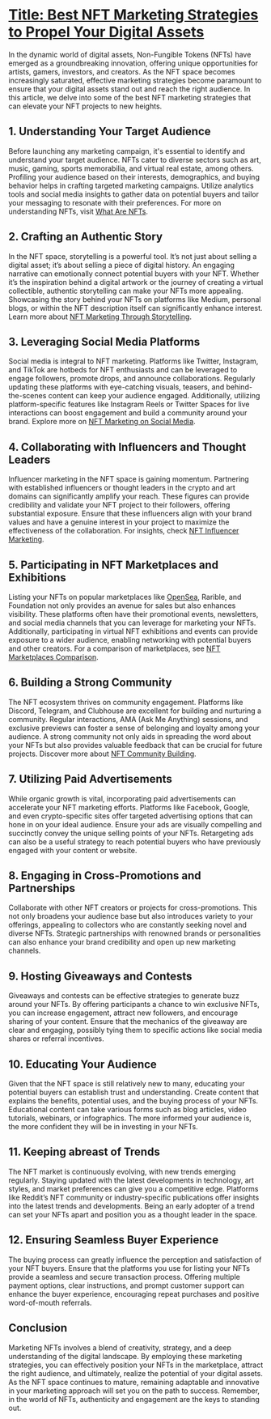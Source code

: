 # [**Title: Best NFT Marketing Strategies to Propel Your Digital Assets**](https://www.example.com)

In the dynamic world of digital assets, Non-Fungible Tokens (NFTs) have emerged as a groundbreaking innovation, offering unique opportunities for artists, gamers, investors, and creators. As the NFT space becomes increasingly saturated, effective marketing strategies become paramount to ensure that your digital assets stand out and reach the right audience. In this article, we delve into some of the best NFT marketing strategies that can elevate your NFT projects to new heights.

## 1. Understanding Your Target Audience

Before launching any marketing campaign, it's essential to identify and understand your target audience. NFTs cater to diverse sectors such as art, music, gaming, sports memorabilia, and virtual real estate, among others. Profiling your audience based on their interests, demographics, and buying behavior helps in crafting targeted marketing campaigns. Utilize analytics tools and social media insights to gather data on potential buyers and tailor your messaging to resonate with their preferences. For more on understanding NFTs, visit [What Are NFTs](https://www.license-token.com/wiki/what-are-nf-ts).

## 2. Crafting an Authentic Story

In the NFT space, storytelling is a powerful tool. It’s not just about selling a digital asset; it’s about selling a piece of digital history. An engaging narrative can emotionally connect potential buyers with your NFT. Whether it’s the inspiration behind a digital artwork or the journey of creating a virtual collectible, authentic storytelling can make your NFTs more appealing. Showcasing the story behind your NFTs on platforms like Medium, personal blogs, or within the NFT description itself can significantly enhance interest. Learn more about [NFT Marketing Through Storytelling](https://www.license-token.com/wiki/nft-marketing-through-storytelling).

## 3. Leveraging Social Media Platforms

Social media is integral to NFT marketing. Platforms like Twitter, Instagram, and TikTok are hotbeds for NFT enthusiasts and can be leveraged to engage followers, promote drops, and announce collaborations. Regularly updating these platforms with eye-catching visuals, teasers, and behind-the-scenes content can keep your audience engaged. Additionally, utilizing platform-specific features like Instagram Reels or Twitter Spaces for live interactions can boost engagement and build a community around your brand. Explore more on [NFT Marketing on Social Media](https://www.license-token.com/wiki/nft-marketing-on-social-media).

## 4. Collaborating with Influencers and Thought Leaders

Influencer marketing in the NFT space is gaining momentum. Partnering with established influencers or thought leaders in the crypto and art domains can significantly amplify your reach. These figures can provide credibility and validate your NFT project to their followers, offering substantial exposure. Ensure that these influencers align with your brand values and have a genuine interest in your project to maximize the effectiveness of the collaboration. For insights, check [NFT Influencer Marketing](https://www.license-token.com/wiki/nft-influencer-marketing).

## 5. Participating in NFT Marketplaces and Exhibitions

Listing your NFTs on popular marketplaces like [OpenSea](https://opensea.io/), Rarible, and Foundation not only provides an avenue for sales but also enhances visibility. These platforms often have their promotional events, newsletters, and social media channels that you can leverage for marketing your NFTs. Additionally, participating in virtual NFT exhibitions and events can provide exposure to a wider audience, enabling networking with potential buyers and other creators. For a comparison of marketplaces, see [NFT Marketplaces Comparison](https://www.license-token.com/wiki/nft-marketplaces-comparison).

## 6. Building a Strong Community

The NFT ecosystem thrives on community engagement. Platforms like Discord, Telegram, and Clubhouse are excellent for building and nurturing a community. Regular interactions, AMA (Ask Me Anything) sessions, and exclusive previews can foster a sense of belonging and loyalty among your audience. A strong community not only aids in spreading the word about your NFTs but also provides valuable feedback that can be crucial for future projects. Discover more about [NFT Community Building](https://www.license-token.com/wiki/nft-community-building).

## 7. Utilizing Paid Advertisements

While organic growth is vital, incorporating paid advertisements can accelerate your NFT marketing efforts. Platforms like Facebook, Google, and even crypto-specific sites offer targeted advertising options that can hone in on your ideal audience. Ensure your ads are visually compelling and succinctly convey the unique selling points of your NFTs. Retargeting ads can also be a useful strategy to reach potential buyers who have previously engaged with your content or website.

## 8. Engaging in Cross-Promotions and Partnerships

Collaborate with other NFT creators or projects for cross-promotions. This not only broadens your audience base but also introduces variety to your offerings, appealing to collectors who are constantly seeking novel and diverse NFTs. Strategic partnerships with renowned brands or personalities can also enhance your brand credibility and open up new marketing channels.

## 9. Hosting Giveaways and Contests

Giveaways and contests can be effective strategies to generate buzz around your NFTs. By offering participants a chance to win exclusive NFTs, you can increase engagement, attract new followers, and encourage sharing of your content. Ensure that the mechanics of the giveaway are clear and engaging, possibly tying them to specific actions like social media shares or referral incentives.

## 10. Educating Your Audience

Given that the NFT space is still relatively new to many, educating your potential buyers can establish trust and understanding. Create content that explains the benefits, potential uses, and the buying process of your NFTs. Educational content can take various forms such as blog articles, video tutorials, webinars, or infographics. The more informed your audience is, the more confident they will be in investing in your NFTs.

## 11. Keeping abreast of Trends

The NFT market is continuously evolving, with new trends emerging regularly. Staying updated with the latest developments in technology, art styles, and market preferences can give you a competitive edge. Platforms like Reddit’s NFT community or industry-specific publications offer insights into the latest trends and developments. Being an early adopter of a trend can set your NFTs apart and position you as a thought leader in the space.

## 12. Ensuring Seamless Buyer Experience

The buying process can greatly influence the perception and satisfaction of your NFT buyers. Ensure that the platforms you use for listing your NFTs provide a seamless and secure transaction process. Offering multiple payment options, clear instructions, and prompt customer support can enhance the buyer experience, encouraging repeat purchases and positive word-of-mouth referrals.

## Conclusion

Marketing NFTs involves a blend of creativity, strategy, and a deep understanding of the digital landscape. By employing these marketing strategies, you can effectively position your NFTs in the marketplace, attract the right audience, and ultimately, realize the potential of your digital assets. As the NFT space continues to mature, remaining adaptable and innovative in your marketing approach will set you on the path to success. Remember, in the world of NFTs, authenticity and engagement are the keys to standing out.